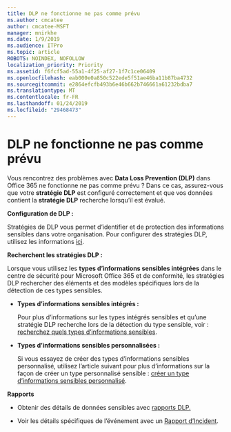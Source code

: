 ```yaml
---
title: DLP ne fonctionne ne pas comme prévu
ms.author: cmcatee
author: cmcatee-MSFT
manager: mnirkhe
ms.date: 1/9/2019
ms.audience: ITPro
ms.topic: article
ROBOTS: NOINDEX, NOFOLLOW
localization_priority: Priority
ms.assetid: f6fcf5ad-55a1-4f25-af27-1f7c1ce06409
ms.openlocfilehash: eab000e0a850c522ede5f51ae46ba11b87ba4732
ms.sourcegitcommit: e2864efcfb493b6e46b662b746661a61232bdba7
ms.translationtype: MT
ms.contentlocale: fr-FR
ms.lasthandoff: 01/24/2019
ms.locfileid: "29468473"
---
```

# <a name="dlp-not-working-as-expected"></a>DLP ne fonctionne ne pas comme prévu

Vous rencontrez des problèmes avec **Data Loss Prevention (DLP)** dans Office 365 ne fonctionne ne pas comme prévu ? Dans ce cas, assurez-vous que votre **stratégie DLP** est configuré correctement et que vos données contient la **stratégie DLP** recherche lorsqu’il est évalué. 
  
 **Configuration de DLP :**
  
Stratégies de DLP vous permet d’identifier et de protection des informations sensibles dans votre organisation. Pour configurer des stratégies DLP, utilisez les informations [ici](https://docs.microsoft.com/en-us/office365/securitycompliance/prevent-data-loss#set-up-dlp).
  
 **Recherchent les stratégies DLP :**
  
Lorsque vous utilisez les **types d’informations sensibles intégrées** dans le centre de sécurité pour Microsoft Office 365 et de conformité, les stratégies DLP rechercher des éléments et des modèles spécifiques lors de la détection de ces types sensibles. 
  
- **Types d’informations sensibles intégrés :**
    
    Pour plus d’informations sur les types intégrés sensibles et qu’une stratégie DLP recherche lors de la détection du type sensible, voir : [recherchez quels types d’informations sensibles](https://docs.microsoft.com/en-us/office365/securitycompliance/what-the-sensitive-information-types-look-for).
    
- **Types d’informations sensibles personnalisées :**
    
    Si vous essayez de créer des types d’informations sensibles personnalisé, utilisez l’article suivant pour plus d’informations sur la façon de créer un type personnalisé sensible : [créer un type d’informations sensibles personnalisé](https://docs.microsoft.com/en-us/office365/securitycompliance/create-a-custom-sensitive-information-type).
    
 **Rapports**
  
- Obtenir des détails de données sensibles avec [rapports DLP.](https://docs.microsoft.com/en-us/office365/securitycompliance/data-loss-prevention-policies#dlp-reports)
    
- Voir les détails spécifiques de l’événement avec un [Rapport d’Incident](https://docs.microsoft.com/en-us/office365/securitycompliance/data-loss-prevention-policies#incident-reports).
    

